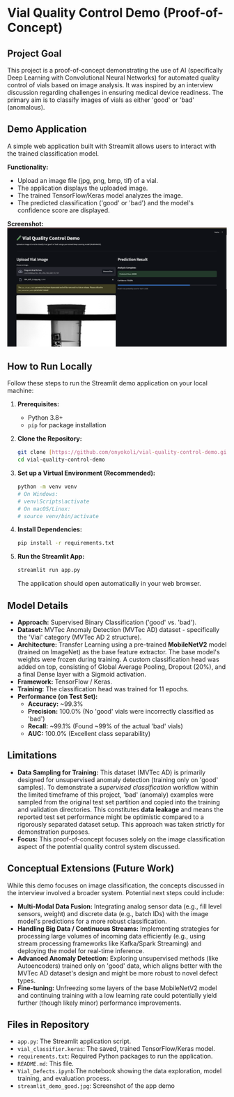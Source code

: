 # Vial Quality Control Demo (Proof-of-Concept)

## Project Goal

This project is a proof-of-concept demonstrating the use of AI (specifically Deep Learning with Convolutional Neural Networks) for automated quality control of vials based on image analysis. It was inspired by an interview discussion regarding challenges in ensuring medical device readiness. The primary aim is to classify images of vials as either 'good' or 'bad' (anomalous).

## Demo Application

A simple web application built with Streamlit allows users to interact with the trained classification model.

**Functionality:**

* Upload an image file (jpg, png, bmp, tif) of a vial.
* The application displays the uploaded image.
* The trained TensorFlow/Keras model analyzes the image.
* The predicted classification ('good' or 'bad') and the model's confidence score are displayed.

**Screenshot:**
![Streamlit Demo Screenshot](streamlit_demo_good.jpg)

## How to Run Locally

Follow these steps to run the Streamlit demo application on your local machine:

1.  **Prerequisites:**
    * Python 3.8+
    * `pip` for package installation

2.  **Clone the Repository:**
    ```bash
    git clone [https://github.com/onyokoli/vial-quality-control-demo.git](https://github.com/onyokoli/vial-quality-control-demo.git)
    cd vial-quality-control-demo
    ```

3.  **Set up a Virtual Environment (Recommended):**
    ```bash
    python -m venv venv
    # On Windows:
    # venv\Scripts\activate
    # On macOS/Linux:
    # source venv/bin/activate
    ```

4.  **Install Dependencies:**
    ```bash
    pip install -r requirements.txt
    ```

5.  **Run the Streamlit App:**
    ```bash
    streamlit run app.py
    ```
    The application should open automatically in your web browser.

## Model Details

* **Approach:** Supervised Binary Classification ('good' vs. 'bad').
* **Dataset:** MVTec Anomaly Detection (MVTec AD) dataset - specifically the 'Vial' category (MVTec AD 2 structure).
* **Architecture:** Transfer Learning using a pre-trained **MobileNetV2** model (trained on ImageNet) as the base feature extractor. The base model's weights were frozen during training. A custom classification head was added on top, consisting of Global Average Pooling, Dropout (20%), and a final Dense layer with a Sigmoid activation.
* **Framework:** TensorFlow / Keras.
* **Training:** The classification head was trained for 11 epochs.
* **Performance (on Test Set):**
    * **Accuracy:** ~99.3%
    * **Precision:** 100.0% (No 'good' vials were incorrectly classified as 'bad')
    * **Recall:** ~99.1% (Found ~99% of the actual 'bad' vials)
    * **AUC:** 100.0% (Excellent class separability)

## Limitations

* **Data Sampling for Training:** This dataset (MVTec AD) is primarily designed for unsupervised anomaly detection (training only on 'good' samples). To demonstrate a *supervised classification* workflow within the limited timeframe of this project, 'bad' (anomaly) examples were sampled from the original test set partition and copied into the training and validation directories. This constitutes **data leakage** and means the reported test set performance might be optimistic compared to a rigorously separated dataset setup. This approach was taken strictly for demonstration purposes.
* **Focus:** This proof-of-concept focuses solely on the image classification aspect of the potential quality control system discussed.

## Conceptual Extensions (Future Work)

While this demo focuses on image classification, the concepts discussed in the interview involved a broader system. Potential next steps could include:

* **Multi-Modal Data Fusion:** Integrating analog sensor data (e.g., fill level sensors, weight) and discrete data (e.g., batch IDs) with the image model's predictions for a more robust classification.
* **Handling Big Data / Continuous Streams:** Implementing strategies for processing large volumes of incoming data efficiently (e.g., using stream processing frameworks like Kafka/Spark Streaming) and deploying the model for real-time inference.
* **Advanced Anomaly Detection:** Exploring unsupervised methods (like Autoencoders) trained only on 'good' data, which aligns better with the MVTec AD dataset's design and might be more robust to novel defect types.
* **Fine-tuning:** Unfreezing some layers of the base MobileNetV2 model and continuing training with a low learning rate could potentially yield further (though likely minor) performance improvements.

## Files in Repository

* `app.py`: The Streamlit application script.
* `vial_classifier.keras`: The saved, trained TensorFlow/Keras model.
* `requirements.txt`: Required Python packages to run the application.
* `README.md`: This file.
* `Vial_Defects.ipynb`:The notebook showing the data exploration, model training, and evaluation process.
* `streamlit_demo_good.jpg`: Screenshot of the app demo

